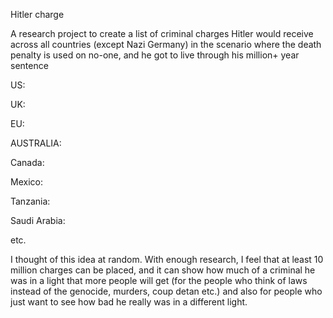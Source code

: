 Hitler charge

A research project to create a list of criminal charges Hitler would receive across all countries (except Nazi Germany) in the scenario where the death penalty is used on no-one, and he got to live through his million+ year sentence

US:

UK:

EU:

AUSTRALIA:

Canada:

Mexico:

Tanzania:

Saudi Arabia:

etc.

I thought of this idea at random. With enough research, I feel that at least 10 million charges can be placed, and it can show how much of a criminal he was in a light that more people will get (for the people who think of laws instead of the genocide, murders, coup detan etc.) and also for people who just want to see how bad he really was in a different light.

